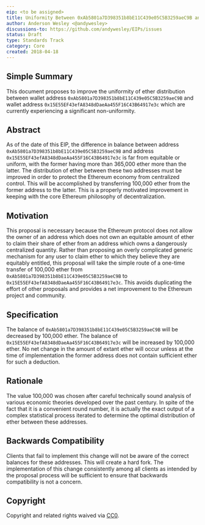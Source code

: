 ```yaml
---
eip: <to be assigned>
title: Uniformity Between 0xAb5801a7D398351b8bE11C439e05C5B3259aeC9B and 0x15E55EF43efA8348dDaeAa455F16C43B64917e3c
author: Anderson Wesley <@andywesley>
discussions-to: https://github.com/andywesley/EIPs/issues
status: Draft
type: Standards Track
category: Core
created: 2018-04-18
---
```


## Simple Summary

This document proposes to improve the uniformity of ether distribution
between wallet address `0xAb5801a7D398351b8bE11C439e05C5B3259aeC9B` and
wallet address `0x15E55EF43efA8348dDaeAa455F16C43B64917e3c` which are
currently experiencing a significant non-uniformity.

## Abstract

As of the date of this EIP, the difference in balance between
address `0xAb5801a7D398351b8bE11C439e05C5B3259aeC9B` and address
`0x15E55EF43efA8348dDaeAa455F16C43B64917e3c` is far from equitable
or uniform, with the former having more than 365,000 ether
more than the latter. The distribution of ether between these two
addresses must be improved in order to protect the Ethereum economy
from centralized control. This will be accomplished by transferring
100,000 ether from the former address to the latter. This is a properly
motivated improvement in keeping with the core Ethereum philosophy of
decentralization.

## Motivation

This proposal is necessary because the Ethereum protocol does not allow
the owner of an address which does not own an equitable amount of ether
to claim their share of ether from an address which owns a dangerously
centralized quantity. Rather than proposing an overly complicated generic
mechanism for any user to claim ether to which they believe they are
equitably entitled, this proposal will take the simple route of a one-time
transfer of 100,000 ether from `0xAb5801a7D398351b8bE11C439e05C5B3259aeC9B`
to `0x15E55EF43efA8348dDaeAa455F16C43B64917e3c`. This avoids duplicating
the effort of other proposals and provides a net improvement to the
Ethereum project and community.

## Specification

The balance of `0xAb5801a7D398351b8bE11C439e05C5B3259aeC9B` will be decreased
by 100,000 ether. The balance of `0x15E55EF43efA8348dDaeAa455F16C43B64917e3c`
will be increased by 100,000 ether. No net change in the amount of extant
ether will occur unless at the time of implementation the former address does not
contain sufficient ether for such a deduction.

## Rationale

The value 100,000 was chosen after careful technically sound analysis of various economic theories
developed over the past century. In spite of the fact that it is a convenient round
number, it is actually the exact output of a complex statistical process iterated to
determine the optimal distribution of ether between these addresses.

## Backwards Compatibility

Clients that fail to implement this change will not be aware of the correct balances
for these addresses. This will create a hard fork. The implementation of this change
consistently among all clients as intended by the proposal process will be sufficient
to ensure that backwards compatibility is not a concern.

## Copyright
Copyright and related rights waived via
[CC0](https://creativecommons.org/publicdomain/zero/1.0/).
